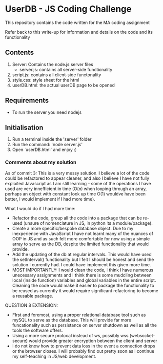 # UserDB - JS Coding Challenge

This repository contains the code written for the MA coding assignment

Refer back to this write-up for information and details on the code and its functionality

## Contents

1. Server: Contains the node.js server files
   - server.js: contains all server-side functionality
2. script.js: contains all client-side functonality
3. style.css: style sheet for the html
4. userDB.html: the actual userDB page to be opened

## Requirements

- To run the server you need nodejs

## Initialisation

1. Run a terminal inside the 'server' folder
2. Run the command: 'node server.js'
3. Open 'userDB.html' and enjoy :)

### Comments about my solution

As of commit 3: This is a very messy solution. I believe a lot of the code could be refactored to appear cleaner, and also I believe I have not fully exploited Javascript as I am still learning - some of the operations I have used are very innefficient in time (O(n) when looping through an array, perhaps an object with constant look up time O(1) wouldve have been better, I would implement if I had more time).

What I would do if I had more time:

- Refactor the code, group all the code into a package that can be re-used (unsure of nomenclature in JS, in python its a module/package).
- Create a more specific/bespoke database object. Due to my inexperience with JavaScript I have not learnt many of the nuances of OOP in JS and as such felt more comfortable for now using a simple array to serve as the DB, despite the limited functionality that would provide.
- Add the updating of the db at regular intervals. This would have used the setInterval() functionality but I felt I should be honest and send the solution I currently had. I could have implement this given more time.
- MOST IMPORTANTLY: I would clean the code, I think I have numerous unecessary assignments and I think there is some muddling between local (inside function) variables and global variables in the entire script. Cleaning the code would make it easier to package the functionality to be reused as currently it would require significant refactoring to become a reusable package.

QUESTION 8 EXTENSION:

- FIrst and foremost, using a proper relational database tool such as mySQL to serve as the database. This will provide far more funcationality such as persistance on server shutdown as well as all the tools the software offers.
- Using a more secure protocal instead of ws, possibly wss (websocket-secure) would provide greater encryption between the client and server
- I do not know how to prevent data loss in the event a connection drops or the browser closes. I will probably find out pretty soon as I continue my self-teaching in JS/web development.
